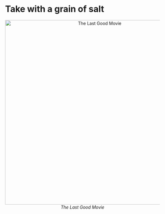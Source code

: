 # Take with a grain of salt


<p align="center">
  <img src="The-Last-Good-Movie.gif" width="600px" alt="The Last Good Movie"><br>
  <em>The Last Good Movie</em>
</p>

<!-- ![The Last Good Movie](The-Last-Good-Movie.gif)

# Ecological Superstructures

The text from "Ecological Superstructures.txt" presents imaginative and radical ideas to address global challenges such as climate change using unconventional methods like "polar refrigerators." The concept involves using large-scale cooling systems to combat the melting of polar ice caps, with discussions on its logistical complexities and potential impact. This idea is part of a broader theme that advocates for bold, innovative solutions over traditional sustainability practices.

Key themes include:

1. **Polar Refrigerators**: A radical proposal to artificially cool the Arctic and Antarctic regions using massive cooling systems powered by solar energy or other means, despite the logistical challenges involved.

2. **Critique of Conventional Sustainability**: The text criticizes current sustainability efforts as insufficient and calls for more ambitious projects that directly address entropy and environmental degradation.

3. **Innovative Urban Planning**: Proposals include building 200,000 new cities using materials like seaweed, salt, and repurposed resources, reflecting a need for large-scale infrastructural changes to accommodate population growth.

4. **Entropy as a Central Concept**: Entropy is discussed in terms of reducing constraints on systems, with innovative ideas proposed to manage and counteract its effects creatively.

Overall, the text emphasizes the necessity for creative and bold solutions to tackle environmental issues, challenging conventional methods and encouraging a shift towards more radical ecological innovations.


The text from "Ecological Superstructures.txt" outlines an ambitious vision for reengineering global infrastructure. Here are the main ideas summarized:

1. **Massive Urban Development**: Propose housing 200,000 people per city using innovative construction methods.
2. **Innovative Building Materials**: Emphasize using kelp-reinforced salt bricks and other alternative materials like adobe, rammed earth, bamboo, and bioplastics for sustainable building.
3. **Climate Engineering**: Introduce concepts like planetary computation in cold latitudes to utilize heat sources, polar refrigerators to cool the poles, and geothermal mass accelerators reimagined without traditional heat usage.
4. **Geospatial Planning**: Utilize orthodromic rivers (geodesic water channels) and Voronoi tessellations for strategic city placement based on logistical constraints.
5. **Educational Infrastructure**: Establish medical schools to train the workforce needed for these initiatives.
6. **Variable Deployment Strategies**: Adjust construction paces depending on various factors like takeoff rates.

The overarching theme is a global reengineering effort aimed at addressing entropy through inventive and interconnected strategies, blending urban planning with advanced technologies in thermodynamics and geo-engineering. Each idea is interlinked to create a comprehensive plan for a sustainable future.


The text from "Ecological Superstructures.txt" presents several imaginative and speculative concepts:

1. **ANAK - A New Arabic Keyboard**: This concept proposes simplifying the Arabic keyboard by focusing on phonological similarities. It suggests using uppercase letters to represent emphatic or pharyngealized versions of letters, aiming for a standardized input method.

2. **TYPE Theory**: Describes pneumatic yogurt processing machines that evolve from factories into household appliances and zoomorphic robots over 100 years. This theory envisions autonomous systems capable of significant transformation in both function and form.

3. **Geothermal Mass Accelerators**: Explores innovative space transportation methods using orthodromes and circular launch facilities to enable low-acceleration, rocketless travel.

4. **Neanderthal Lithophones**: Imagines ancient Neanderthals creating music through cave acoustics, suggesting potential for interactive explorations of proto-sentience in music theory.

5. **Haplopraxis**: Envisions an educational and entertainment platform resembling a procedurally generated galaxy where players engage with complex language challenges to navigate space.

6. **Spherepop**: Introduces a visual programming language that uses abstract, nested structures akin to biological membranes, merging coding with organic design principles.

7. **RSVP (Reset-Scale-Variable Physics)**: Proposes a cosmological model where the universe resets on extreme timescales, blending physics and cosmic horror narratives.

8. **SITH Theory**: Suggests consciousness in beehives, linking it to distributed cognition and swarm intelligence, inspired by natural systems like slime molds solving mazes.

9. **Ecosystem Priority Mantra**: Advocates addressing global ecological issues before focusing on personal or smaller-scale concerns, emphasizing planetary priorities over individual actions.

The text concludes with a proposal for an academic paper analyzing these ideas through the lens of Assembly theory, which focuses on emergent properties and self-organization in complex systems. The concepts are described as rich with potential for research, development, and cultural impact.


The text "Ecological Superstructures.txt" explores speculative technocivilizational constructs using Assembly Theory, which measures the complexity of an object by the minimal number of steps needed for its construction. The paper titled "High-Assembly Futures: Analyzing Speculative Technocivilizational Constructs through Assembly Theory" examines various high-complexity projects such as kelp-reinforced architecture, polar refrigeration, and cosmic-scale systems.

The introduction highlights that Assembly Theory quantifies complexity across molecular structures to larger civilizational patterns. The paper analyzes ten visionary constructs for reengineering planetary and cosmic systems, revealing a class of post-Anthropocene design thinking characterized by distributed intentionality and entropy-aware engineering.

Key concepts include:

- **Polar Refrigerators**: These are thermodynamic interventions for maintaining polar ice with high complexity due to numerous interdependent steps.

- **Kelp-Reinforced Salt Bricks**: A biomineralized material that demonstrates a hybrid biological-mineral assembly, reflecting ecological integration.

- **Spherepop**: A programming language where execution involves disassembly, showcasing complex conceptual assembly indices.

- **RSVP (Cosmic Sponge Cosmology)**: Proposes the universe as a transformation from solid to sponge-like structures, involving high theoretical complexity and metaphilosophical narratives.

The paper also explores distributed cognition in non-anthropocentric contexts:

- **SITH Theory**: Suggests insect superorganisms may be conscious through networked stigmergy loops.

- **Neanderthal Lithophones**: Indicates early music-making by Neanderthals as high-assembly cultural artifacts, showing deep temporal meaning stacking.

Additionally, the paper discusses distributed urbanism with:

- **200,000 Kelp Cities**: Proposes decentralized urban environments using regenerative materials and modular geometry for human thermodynamic redistribution.

Overall, these concepts illustrate an emergent design thinking focused on managing complex systems through a deep understanding of causal histories and entropy management.


The text from "Ecological Superstructures.txt" explores advanced theoretical concepts related to AI, linguistic systems, and complexity theory. Here are the main ideas:

1. **Type Theory (Thermodynamic Yogurt Processing Entities):**
   - Focuses on the evolution of autonomous robots transitioning from industrial to domestic life over a century.
   - Emphasizes "evolvability" through recursive design loops where machines can generate new subassemblies, raising AI complexity beyond biological limits.

2. **Linguistic Systems and Cognitive Prosthetics:**
   - **Five Alphabets, One Song:** Proposes a cross-scriptual memory aid that integrates Greek, Arabic, Latin, Phoenician, and QWERTYUIOP alphabets into a unified system using melodic encoding to enhance multi-modal cognition.
   - **SGA Braille Envelope:** Introduces a tactile-visual hybrid of the Standard Galactic Alphabet for cross-sensory communication, linking symbolic languages with prosodic waveforms.

3. **Discussion: Assembly as a Design Heuristic:**
   - Presents "Intentional High Assembly" where complexity is integral to function, not accidental.
   - Suggests that these systems are designed for recursive depth, thermodynamic precision, and post-singular intentionality, offering new ways to measure and validate their design.

4. **Conclusion:**
   - Describes a shift from short-term optimization to causal history-aware systems engineering.
   - Proposes Assembly Theory as a framework for understanding how complexity can be scaffolded in defiance of entropy, highlighting the transition from Neanderthal soundscapes to post-human robots.

Overall, the text envisions a future where complex systems are intentionally designed with recursive and multi-modal capabilities, challenging traditional notions of design by embracing complexity.


The text from "Ecological Superstructures.txt," particularly the segment inspired by Sara Imari Walker's ideas, explores the concept of life and its emergence within complex systems. The main ideas are:

1. **Complexity and Combinatorial Spaces**: The universe cannot explore all possible combinations due to their sheer number, leading it to make selective choices. This results in a reality where only certain possibilities exist at any given time.

2. **Anthropocentric Existence**: Human existence is viewed as the result of specific historical pathways that have led to our current state. Life is intertwined with its history and defined by propagating information across generations.

3. **Definition of Life**: Life is described as a lineage, involving the propagation of information through causal histories over multiple generations. This definition emphasizes physical objects carrying this information within known physics.

4. **Emergence of Complex Structures**: For complex life to emerge on a planet, it must first explore and exhaust all possible combinations. Assembly Theory helps in understanding this transition by exploring how new combinatorial spaces facilitate the emergence of complexity.

5. **Continual Process of Life Origin**: The origin of life is not a singular event but an ongoing process occurring whenever new combinatorial spaces are formed, whether through chemical, linguistic, or technological means.

6. **Role of Assembly Theory**: This theory seeks to explain how novelty and complexity can emerge from combinatorial possibilities, suggesting that it's a fundamental process in understanding the physics of life itself.

Walker's ideas highlight that defining life involves more than just cataloging its physical traits; it requires understanding how life scaffolds complexity through historical processes, which is central to Assembly Theory.


The text from "Ecological Superstructures.txt" explores the concept of complexity as an inherent aspect of life processes, emphasizing the continuity between chemistry, language, and technology. It proposes a revolutionary view where complexity signifies causally embedded memory, suggesting that life is characterized by recursive processes rather than isolated events.

Key ideas include:

1. **Complexity as Memory**: Complexity arises from scaffolded structures, encoding history within themselves, which is crucial for understanding the emergence of life.

2. **Speculative Systems**: Projects like Spherepop, Haplopraxis, RSVP cosmology, and SITH Theory are highlighted as experimental environments where new informational lineages can emerge. These systems mimic evolutionary processes, feedback loops, and recursive structures on various scales, from code to cosmic phenomena.

3. **Emergence of Life**: Walker posits that the origin of life is an ongoing process whenever a new combinatorial space forms, aligning with the projects' goals of fostering life-like emergence through design.

4. **Design for Historicity**: The text concludes by framing these speculative technologies as proto-biologies—efforts to cultivate new informational lineages within human-designed systems, emphasizing design that scaffolds complexity and embeds memory, recursion, and novelty, thus enabling the creation of self-remembering universes.


The text discusses Walker’s thesis, which provides validation and legitimacy to certain visions by associating them with the concept of emergence in physics. This connection is suggested as being so integral that it can be incorporated into an academic draft either as a core philosophical element or expanded into a chapter titled “The Physics of Speculative Life.” The suggestion includes options for further development, such as integrating it more deeply into existing work or creating a separate treatise on the subject. 
-->
